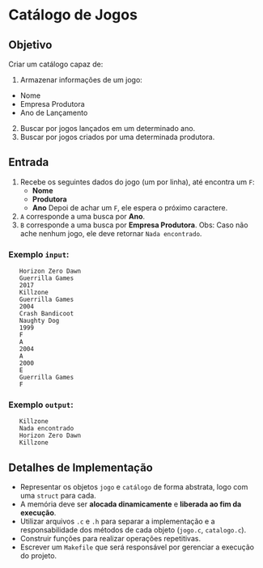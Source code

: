# Catálogo de Jogos

## Objetivo
 Criar um catálogo capaz de:
 1. Armazenar informações de um jogo:
   - Nome
   - Empresa Produtora
   - Ano de Lançamento
 2. Buscar por jogos lançados em um determinado ano.
 3. Buscar por jogos criados por uma determinada produtora.

## Entrada
 1. Recebe os seguintes dados do jogo (um por linha), até encontra um `F`:
    - **Nome**
    - **Produtora**
    - **Ano** 
 Depoi de achar um `F`, ele espera o próximo caractere.
 2. `A` corresponde a uma busca por **Ano**.
 3. `B` corresponde a uma busca por **Empresa Produtora**.
 Obs: Caso não ache nenhum jogo, ele deve retornar `Nada encontrado`.
 ### Exemplo `input`:
 ```
    Horizon Zero Dawn
    Guerrilla Games
    2017
    Killzone
    Guerrilla Games
    2004
    Crash Bandicoot
    Naughty Dog
    1999
    F
    A
    2004
    A
    2000
    E
    Guerrilla Games
    F
 ```
 ### Exemplo `output`:
 ```
    Killzone
    Nada encontrado
    Horizon Zero Dawn
    Killzone
 ```

## Detalhes de Implementação
 - Representar os objetos `jogo` e `catálogo` de forma abstrata, logo com uma `struct` para cada.
 - A memória deve ser **alocada dinamicamente** e **liberada ao fim da execução**.
 - Utilizar arquivos `.c` e `.h` para separar a implementação e a responsabilidade dos métodos de cada objeto (`jogo.c`, `catalogo.c`).
 - Construir funções para realizar operações repetitivas.
 - Escrever um `Makefile` que será responsável por gerenciar a execução do projeto.